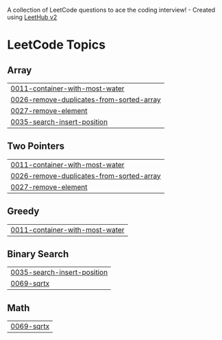 A collection of LeetCode questions to ace the coding interview! - Created using [LeetHub v2](https://github.com/arunbhardwaj/LeetHub-2.0)
<!---LeetCode Topics Start-->
# LeetCode Topics
## Array
|  |
| ------- |
| [0011-container-with-most-water](https://github.com/Hariram20K/leetcode/tree/master/0011-container-with-most-water) |
| [0026-remove-duplicates-from-sorted-array](https://github.com/Hariram20K/leetcode/tree/master/0026-remove-duplicates-from-sorted-array) |
| [0027-remove-element](https://github.com/Hariram20K/leetcode/tree/master/0027-remove-element) |
| [0035-search-insert-position](https://github.com/Hariram20K/leetcode/tree/master/0035-search-insert-position) |
## Two Pointers
|  |
| ------- |
| [0011-container-with-most-water](https://github.com/Hariram20K/leetcode/tree/master/0011-container-with-most-water) |
| [0026-remove-duplicates-from-sorted-array](https://github.com/Hariram20K/leetcode/tree/master/0026-remove-duplicates-from-sorted-array) |
| [0027-remove-element](https://github.com/Hariram20K/leetcode/tree/master/0027-remove-element) |
## Greedy
|  |
| ------- |
| [0011-container-with-most-water](https://github.com/Hariram20K/leetcode/tree/master/0011-container-with-most-water) |
## Binary Search
|  |
| ------- |
| [0035-search-insert-position](https://github.com/Hariram20K/leetcode/tree/master/0035-search-insert-position) |
| [0069-sqrtx](https://github.com/Hariram20K/leetcode/tree/master/0069-sqrtx) |
## Math
|  |
| ------- |
| [0069-sqrtx](https://github.com/Hariram20K/leetcode/tree/master/0069-sqrtx) |
<!---LeetCode Topics End-->